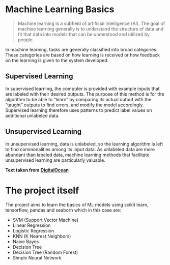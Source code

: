 # Machine Learning Basics

> Machine learning is a subfield of artificial intelligence (AI). The
> goal of machine learning generally is to understand the structure of
> data and fit that data into models that can be understood and utilized
> by people.

In machine learning, tasks are generally classified into broad categories. These categories are based on how learning is received or how feedback on the learning is given to the system developed.

## Supervised Learning
In supervised learning, the computer is provided with example inputs that are labeled with their desired outputs. The purpose of this method is for the algorithm to be able to “learn” by comparing its actual output with the “taught” outputs to find errors, and modify the model accordingly. Supervised learning therefore uses patterns to predict label values on additional unlabeled data.

## Unsupervised Learning
In unsupervised learning, data is unlabeled, so the learning algorithm is left to find commonalities among its input data. As unlabeled data are more abundant than labeled data, machine learning methods that facilitate unsupervised learning are particularly valuable.

**Text taken from** [**DigitalOcean**](https://www.digitalocean.com/community/tutorials/an-introduction-to-machine-learning)

# The project itself
The project aims to learn the basics of ML models using scikit learn, tensorflow, pandas and seaborn which in this case are:

 - SVM (Support Vector Machine)
 - Linear Regression
 - Logistic Regression
 - KNN (K Nearest Neighbors)
 - Naive Bayes
 - Decision Tree
 - Decision Tree (Random Forest)
 - Simple Neural Network

